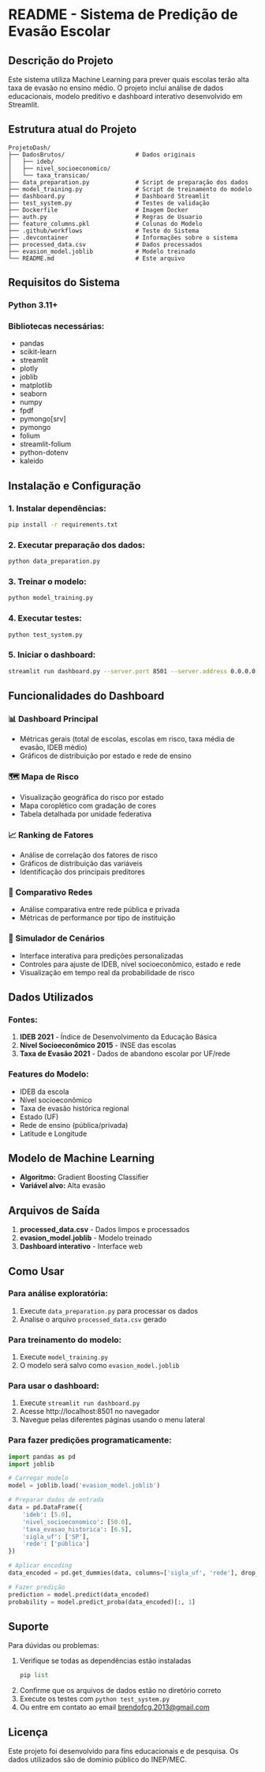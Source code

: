# README - Sistema de Predição de Evasão Escolar

## Descrição do Projeto

Este sistema utiliza Machine Learning para prever quais escolas terão alta taxa de evasão no ensino médio. O projeto inclui análise de dados educacionais, modelo preditivo e dashboard interativo desenvolvido em Streamlit.

## Estrutura atual do Projeto   

```
ProjetoDash/
├── DadosBrutos/                    # Dados originais
│   ├── ideb/
│   ├── nivel_socioeconomico/
│   └── taxa_transicao/
├── data_preparation.py             # Script de preparação dos dados
├── model_training.py               # Script de treinamento do modelo
├── dashboard.py                    # Dashboard Streamlit
├── test_system.py                  # Testes de validação
├── Dockerfile                      # Imagem Docker 
├── auth.py                         # Regras de Usuario
├── feature_columns.pkl             # Colunas do Modelo
├── .github/workflows               # Teste do Sistema
├── .devcontainer                   # Informações sobre o sistema
├── processed_data.csv              # Dados processados
├── evasion_model.joblib            # Modelo treinado
└── README.md                       # Este arquivo
```

## Requisitos do Sistema

### Python 3.11+
### Bibliotecas necessárias:
- pandas
- scikit-learn  
- streamlit
- plotly
- joblib
- matplotlib
- seaborn
- numpy
- fpdf
- pymongo[srv]
- pymongo
- folium
- streamlit-folium
- python-dotenv
- kaleido
## Instalação e Configuração

### 1. Instalar dependências:
```bash
pip install -r requirements.txt
```

### 2. Executar preparação dos dados:
```bash
python data_preparation.py
```

### 3. Treinar o modelo:
```bash
python model_training.py
```

### 4. Executar testes:
```bash
python test_system.py
```

### 5. Iniciar o dashboard:
```bash
streamlit run dashboard.py --server.port 8501 --server.address 0.0.0.0
```

## Funcionalidades do Dashboard

### 📊 Dashboard Principal
- Métricas gerais (total de escolas, escolas em risco, taxa média de evasão, IDEB médio)
- Gráficos de distribuição por estado e rede de ensino

### 🗺️ Mapa de Risco
- Visualização geográfica do risco por estado
- Mapa coroplético com gradação de cores
- Tabela detalhada por unidade federativa

### 📈 Ranking de Fatores
- Análise de correlação dos fatores de risco
- Gráficos de distribuição das variáveis
- Identificação dos principais preditores

### 🏫 Comparativo Redes
- Análise comparativa entre rede pública e privada
- Métricas de performance por tipo de instituição

### 🎯 Simulador de Cenários
- Interface interativa para predições personalizadas
- Controles para ajuste de IDEB, nível socioeconômico, estado e rede
- Visualização em tempo real da probabilidade de risco

## Dados Utilizados

### Fontes:
1. **IDEB 2021** - Índice de Desenvolvimento da Educação Básica
2. **Nível Socioeconômico 2015** - INSE das escolas
3. **Taxa de Evasão 2021** - Dados de abandono escolar por UF/rede

### Features do Modelo:
- IDEB da escola
- Nível socioeconômico
- Taxa de evasão histórica regional
- Estado (UF)
- Rede de ensino (pública/privada)
- Latitude e Longitude
  
## Modelo de Machine Learning

- **Algoritmo:** Gradient Boosting Classifier
- **Variável alvo:** Alta evasão 

## Arquivos de Saída

1. **processed_data.csv** - Dados limpos e processados
2. **evasion_model.joblib** - Modelo treinado
3. **Dashboard interativo** - Interface web

## Como Usar

### Para análise exploratória:
1. Execute `data_preparation.py` para processar os dados
2. Analise o arquivo `processed_data.csv` gerado

### Para treinamento do modelo:
1. Execute `model_training.py`
2. O modelo será salvo como `evasion_model.joblib`

### Para usar o dashboard:
1. Execute `streamlit run dashboard.py`
2. Acesse http://localhost:8501 no navegador
3. Navegue pelas diferentes páginas usando o menu lateral

### Para fazer predições programaticamente:
```python
import pandas as pd
import joblib

# Carregar modelo
model = joblib.load('evasion_model.joblib')

# Preparar dados de entrada
data = pd.DataFrame({
    'ideb': [5.0],
    'nivel_socioeconomico': [50.0],
    'taxa_evasao_historica': [6.5],
    'sigla_uf': ['SP'],
    'rede': ['pública']
})

# Aplicar encoding
data_encoded = pd.get_dummies(data, columns=['sigla_uf', 'rede'], drop_first=True)

# Fazer predição
prediction = model.predict(data_encoded)
probability = model.predict_proba(data_encoded)[:, 1]
```

## Suporte

Para dúvidas ou problemas:
1. Verifique se todas as dependências estão instaladas
   ```python
   pip list
   ```
3. Confirme que os arquivos de dados estão no diretório correto
4. Execute os testes com `python test_system.py`
5. Ou entre em contato ao email brendofcg.2013@gmail.com

## Licença

Este projeto foi desenvolvido para fins educacionais e de pesquisa. Os dados utilizados são de domínio público do INEP/MEC.

